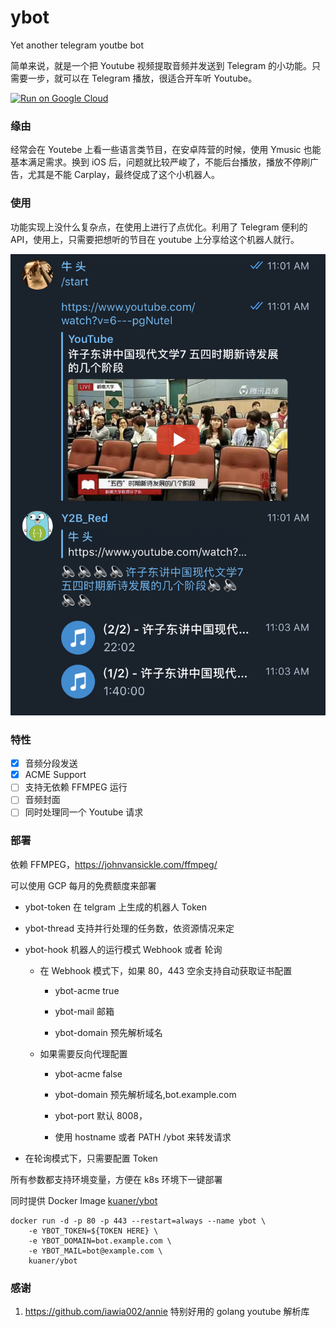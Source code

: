 # ybot

Yet another telegram youtbe bot

简单来说，就是一个把 Youtube 视频提取音频并发送到 Telegram 的小功能。只需要一步，就可以在 Telegram 播放，很适合开车听 Youtube。

[![Run on Google Cloud](https://storage.googleapis.com/cloudrun/button.svg)](https://console.cloud.google.com/cloudshell/editor?shellonly=true&cloudshell_image=gcr.io/cloudrun/button&cloudshell_git_repo=https://github.com/kuaner/ybot.git)

### 缘由

经常会在 Youtebe 上看一些语言类节目，在安卓阵营的时候，使用 Ymusic 也能基本满足需求。换到 iOS 后，问题就比较严峻了，不能后台播放，播放不停刷广告，尤其是不能 Carplay，最终促成了这个小机器人。

### 使用

功能实现上没什么复杂点，在使用上进行了点优化。利用了 Telegram 便利的 API，使用上，只需要把想听的节目在 youtube 上分享给这个机器人就行。

![avatar](./picture/1.png)

### 特性

- [x] 音频分段发送
- [x] ACME Support
- [ ] 支持无依赖 FFMPEG 运行
- [ ] 音频封面
- [ ] 同时处理同一个 Youtube 请求

### 部署

依赖 FFMPEG，https://johnvansickle.com/ffmpeg/

可以使用 GCP 每月的免费额度来部署

- ybot-token 在 telgram 上生成的机器人 Token

- ybot-thread 支持并行处理的任务数，依资源情况来定

- ybot-hook 机器人的运行模式 Webhook 或者 轮询

  - 在 Webhook 模式下，如果 80，443 空余支持自动获取证书配置

    - ybot-acme true

    - ybot-mail 邮箱

    - ybot-domain 预先解析域名

  - 如果需要反向代理配置

    - ybot-acme false

    - ybot-domain 预先解析域名,bot.example.com

    - ybot-port 默认 8008，

    - 使用 hostname 或者 PATH /ybot 来转发请求

- 在轮询模式下，只需要配置 Token

所有参数都支持环境变量，方便在 k8s 环境下一键部署

同时提供 Docker Image [kuaner/ybot](https://hub.docker.com/r/kuaner/ybot)

```Shell
docker run -d -p 80 -p 443 --restart=always --name ybot \
    -e YBOT_TOKEN=${TOKEN HERE} \
    -e YBOT_DOMAIN=bot.example.com \
    -e YBOT_MAIL=bot@example.com \
    kuaner/ybot
```

### 感谢

1. https://github.com/iawia002/annie 特别好用的 golang youtube 解析库
